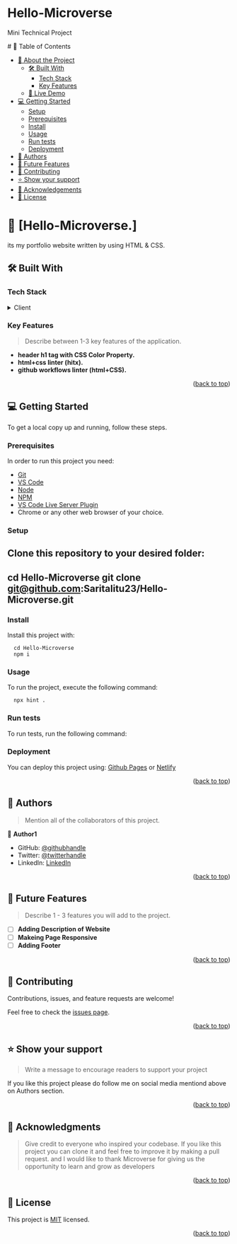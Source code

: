 # Hello-Microverse
Mini Technical Project
<a name="readme-top"></a>

<div align="center"></div>
# 📗 Table of Contents


- [📖 About the Project](#about-project)
  - [🛠 Built With](#built-with)
    - [Tech Stack](#tech-stack)
    - [Key Features](#key-features)
  - [🚀 Live Demo](#live-demo)
- [💻 Getting Started](#getting-started)
  - [Setup](#setup)
  - [Prerequisites](#prerequisites)
  - [Install](#install)
  - [Usage](#usage)
  - [Run tests](#run-tests)
  - [Deployment](#deployment)
- [👥 Authors](#authors)
- [🔭 Future Features](#future-features)
- [🤝 Contributing](#contributing)
- [⭐️ Show your support](#support)
- [🙏 Acknowledgements](#acknowledgements)
- [📝 License](#license)

<!--Project Description-->

# 📖 [Hello-Microverse.] <a name="about-project"></a>

its my portfolio website written by using HTML & CSS.

## 🛠 Built With <a name="built-with"></a>

### Tech Stack <a name="tech-stack"></a>

<details>
  <summary>Client</summary>
  <ul>
    <li><a href="https://reactjs.org/">HTML+CSS</a></li>
  </ul>
</details>

<!-- Features -->

### Key Features <a name="key-features"></a>

> Describe between 1-3 key features of the application.
- **header h1 tag with CSS Color Property.**
- **html+css linter (hitx).**
- **github workflows linter (html+CSS).**

<p align="right">(<a href="#readme-top">back to top</a>)</p>


<!-- GETTING STARTED -->

## 💻 Getting Started <a name="getting-started"></a>

To get a local copy up and running, follow these steps.

### Prerequisites

In order to run this project you need:

 <ul>
    <li><a href="https://git-scm.com/downloads">Git</a></li>
    <li><a href="https://code.visualstudio.com/">VS Code</a></li>
    <li><a href="https://nodejs.org/en/download/package-manager">Node</a></li>
    <li><a href="https://www.npmjs.com/package/npm">NPM</a></li>
    <li><a href="https://github.com/ritwickdey/vscode-live-server-plus-plus">VS Code Live Server Plugin</a></li>
    <li>Chrome or any other web browser of your choice.</li>   
  </ul>

### Setup

Clone this repository to your desired folder:
------
  cd Hello-Microverse
  git clone git@github.com:Saritalitu23/Hello-Microverse.git
------

### Install

Install this project with:

```
  cd Hello-Microverse
  npm i
```

### Usage

To run the project, execute the following command:

```
  npx hint .
```

### Run tests

To run tests, run the following command:

<!--
Example command:

```sh
  bin/rails test test/models/article_test.rb
```
--->

### Deployment

You can deploy this project using:
<a href="https://pages.github.com/">Github Pages</a> or <a href="https://www.netlify.com/">Netlify</a>
<!--
Example:

```sh

```
 -->

<p align="right">(<a href="#readme-top">back to top</a>)</p>

<!-- AUTHORS -->

## 👥 Authors <a name="authors"></a>

> Mention all of the collaborators of this project.

👤 **Author1**

- GitHub: [@githubhandle](https://github.com/Saritalitu23)
- Twitter: [@twitterhandle](https://twitter.com/litudhala?t=u4wb63Em_vy82OcQyHx4xQ&s=09)
- LinkedIn: [LinkedIn](https://www.linkedin.com/in/pritikant-dhal-145977aa)

<p align="right">(<a href="#readme-top">back to top</a>)</p>

<!-- FUTURE FEATURES -->

## 🔭 Future Features <a name="future-features"></a>

> Describe 1 - 3 features you will add to the project.

- [ ] **Adding Description of Website**
- [ ] **Makeing Page Responsive**
- [ ] **Adding Footer**

<p align="right">(<a href="#readme-top">back to top</a>)</p>

<!-- CONTRIBUTING -->

## 🤝 Contributing <a name="contributing"></a>

Contributions, issues, and feature requests are welcome!

Feel free to check the [issues page](../../issues/).

<p align="right">(<a href="#readme-top">back to top</a>)</p>

<!-- SUPPORT -->

## ⭐️ Show your support <a name="support"></a>

> Write a message to encourage readers to support your project

If you like this project please do follow me on social media mentiond above on Authors section.

<p align="right">(<a href="#readme-top">back to top</a>)</p>

<!-- ACKNOWLEDGEMENTS -->

## 🙏 Acknowledgments <a name="acknowledgements"></a>

> Give credit to everyone who inspired your codebase.
If you like this project you can clone it and feel free to improve it by making a pull request. and I would like to thank Microverse for giving us the opportunity to learn and grow as developers

<p align="right">(<a href="#readme-top">back to top</a>)</p>


<!-- LICENSE -->

## 📝 License <a name="license"></a>

This project is [MIT](./LICENSE) licensed.

<p align="right">(<a href="#readme-top">back to top</a>)</p>
